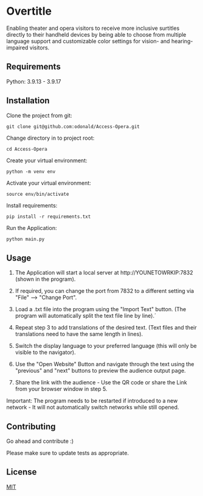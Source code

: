 # Overtitle

Enabling theater and opera visitors to receive more inclusive surtitles directly to their handheld devices by being able to choose from multiple language support and customizable color settings for vision- and hearing-impaired visitors.

## Requirements
Python: 3.9.13 - 3.9.17


## Installation

Clone the project from git:

```
git clone git@github.com:odonald/Access-Opera.git
```


Change directory in to project root:

```
cd Access-Opera
```
Create your virtual environment:

```
python -m venv env
```
Activate your virtual environment:
```
source env/bin/activate
```

Install requirements:
```
pip install -r requirements.txt
```

Run the Application:

```python
python main.py
```
## Usage
1. The Application will start a local server at http://YOUNETOWRKIP:7832 (shown in the program).

2. If required, you can change the port from 7832 to a different setting via "File" --> "Change Port".

3. Load a .txt file into the program using the "Import Text" button. (The program will automatically split the text file line by line).´

4. Repeat step 3 to add translations of the desired text. (Text files and their translations need to have the same length in lines).

5. Switch the display language to your preferred language (this will only be visible to the navigator). 

5. Use the "Open Website" Button and navigate through the text using the "previous" and "next" buttons to preview the audience output page.

6. Share the link with the audience - Use the QR code or share the Link from your browser window in step 5.

Important:
The program needs to be restarted if introduced to a new network - It will not automatically switch networks while still opened. 



## Contributing

Go ahead and contribute :) 

Please make sure to update tests as appropriate.

## License

[MIT](https://choosealicense.com/licenses/mit/)